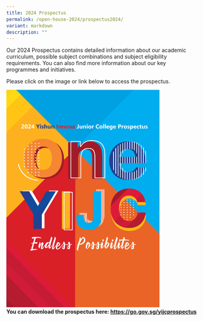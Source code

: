 ```yaml
---
title: 2024 Prospectus
permalink: /open-house-2024/prospectus2024/
variant: markdown
description: ""
---
```

<p>Our 2024 Prospectus contains detailed information about our academic curriculum, possible subject combinations and subject eligibility requirements. You can also find more information about our key programmes and initiatives.</p>

<p>Please click on the image or link below to access the prospectus.</p><a class="isomer-image-wrapper" href="https://go.gov.sg/yijcprospectus"><img style="width: 80%;" height="auto" width="100%" alt="OH 2024 Prospectus" src="/images/Open House 2024/YIJC_PROSPECTUS_2024_D3_Page_01.png"></a>
<br>
<b>You can download the prospectus here:&nbsp;<a href="https://go.gov.sg/yijcprospectus" rel="noopener noreferrer nofollow" target="_blank">https://go.gov.sg/yijcprospectus</a></b>